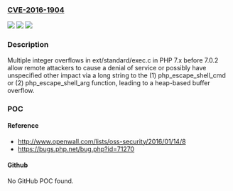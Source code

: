 ### [CVE-2016-1904](https://cve.mitre.org/cgi-bin/cvename.cgi?name=CVE-2016-1904)
![](https://img.shields.io/static/v1?label=Product&message=n%2Fa&color=blue)
![](https://img.shields.io/static/v1?label=Version&message=n%2Fa&color=blue)
![](https://img.shields.io/static/v1?label=Vulnerability&message=n%2Fa&color=brighgreen)

### Description

Multiple integer overflows in ext/standard/exec.c in PHP 7.x before 7.0.2 allow remote attackers to cause a denial of service or possibly have unspecified other impact via a long string to the (1) php_escape_shell_cmd or (2) php_escape_shell_arg function, leading to a heap-based buffer overflow.

### POC

#### Reference
- http://www.openwall.com/lists/oss-security/2016/01/14/8
- https://bugs.php.net/bug.php?id=71270

#### Github
No GitHub POC found.

